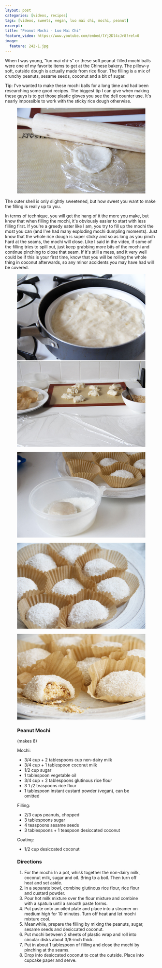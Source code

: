 ```yaml
---
layout: post
categories: [videos, recipes]
tags: [videos, sweets, vegan, luo mai chi, mochi, peanut]
excerpt: 
title: "Peanut Mochi - Luo Mai Chi"
feature_video: https://www.youtube.com/embed/lYj2Dl4cJr8?rel=0
image:
  feature: 242-1.jpg
---
```


When I was young, "luo mai chi-s" or these soft peanut-filled mochi balls were one of my favorite items to get at the Chinese bakery.  The pillow-y soft, outside dough is actually made from rice flour.  The filling is a mix of crunchy peanuts, sesame seeds, coconut and a bit of sugar.

Tip: I've wanted to make these mochi balls for a long time and had been researching some good recipes. The biggest tip I can give when making these guys is to get those plastic gloves you see the deli counter use.  It's nearly impossible to work with the sticky rice dough otherwise.

<figure>
    <img src="/images/242-6.jpg">
</figure> 

The outer shell is only slightly sweetened, but how sweet you want to make the filling is really up to you. 

In terms of technique, you will get the hang of it the more you make, but know that when filling the mochi, it's obviously easier to start with less filling first.  If you're a greedy eater like I am, you try to fill up the mochi the most you can (and I've had many exploding mochi dumpling moments).  Just know that the whole rice dough is super sticky and so as long as you pinch hard at the seams, the mochi will close.  Like I said in the video, if some of the filling tries to spill out, just keep grabbing more bits of the mochi and continue pinching to close that seam.  If it's still a mess, and it very well could be if this is your first time, know that you will be rolling the whole thing in coconut afterwards, so any minor accidents you may have had will be covered.

<figure class="half">
<img src="/images/242-3.jpg">
<img src="/images/242-5.jpg">
</figure>

<figure>
    <img src="/images/242-7.jpg">
</figure> 

<figure>
    <img src="/images/242-8.jpg">
</figure> 

<figure>
    <img src="/images/242-10.jpg">
</figure> 

<figure class="ingredients" markdown="1">

### Peanut Mochi

(makes 8)

Mochi:

- 3/4 cup + 2 tablespoons cup non-dairy milk 
- 3/4 cup + 1 tablespoon coconut milk
- 1/2 cup sugar
- 1 tablespoon vegetable oil 
- 3/4 cup + 2 tablespoons glutinous rice flour 
- 3 1 /2 teaspoons rice flour 
- 1 tablespoon instant custard powder (vegan), can be omitted


Filling:

- 2/3 cups peanuts, chopped
- 3 tablespoons sugar
- 4 teaspoons sesame seeds
- 3 tablespoons + 1 teaspoon desiccated coconut

Coating:

- 1/2 cup desiccated coconut

</figure>

<figure class="directions" markdown="1">

### Directions

1. For the mochi: In a pot, whisk together the non-dairy milk, coconut milk, sugar and oil.  Bring to a boil.  Then turn off heat and set aside.
2. In a separate bowl, combine glutinous rice flour, rice flour and custard powder.
3. Pour hot milk mixture over the flour mixture and combine with a spatula until a smooth paste forms.
4. Put paste onto an oiled plate and place into a steamer on medium high for 10 minutes.  Turn off heat and let mochi mixture cool.
5. Meanwhile, prepare the filling by mixing the peanuts, sugar, sesame seeds and desiccated coconut.
6. Put mochi between 2 sheets of plastic wrap and roll into circular disks about 3/8-inch thick.
7. Put in about 1 tablespoon of filling and close the mochi by pinching at the seams.
8. Drop into desiccated coconut to coat the outside.  Place into cupcake paper and serve.
</figure>


